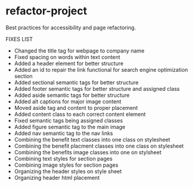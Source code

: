 # refactor-project
Best practices for accessibility and page refactoring.

FIXES LIST
- Changed the title tag for webpage to company name
- Fixed spacing on words within text content
- Added a header element for better structure
- Added an id to repair the link functional for search engine optimization section
- Added sectional semantic tags for better structure
- Added footer semantic tags for better structure and assigned class
- Added aside semantic tags for better structure
- Added alt captions for major image content
- Moved aside tag and content to proper placement
- Added content class to each correct content element
- Fixed semantic tags being assigned classes
- Added figure semantic tag to the main image
- Added nav semantic tag to the nav links
- Combining the benefit text classes into one class on stylesheet
- Combining the benefit placment classes into one class on stylesheet
- Combining the benefits image classes into one on stylsheet
- Combining text styles for section pages
- Combining image styles for section pages
- Organizing the header styles on style sheet
- Organizing header html placement